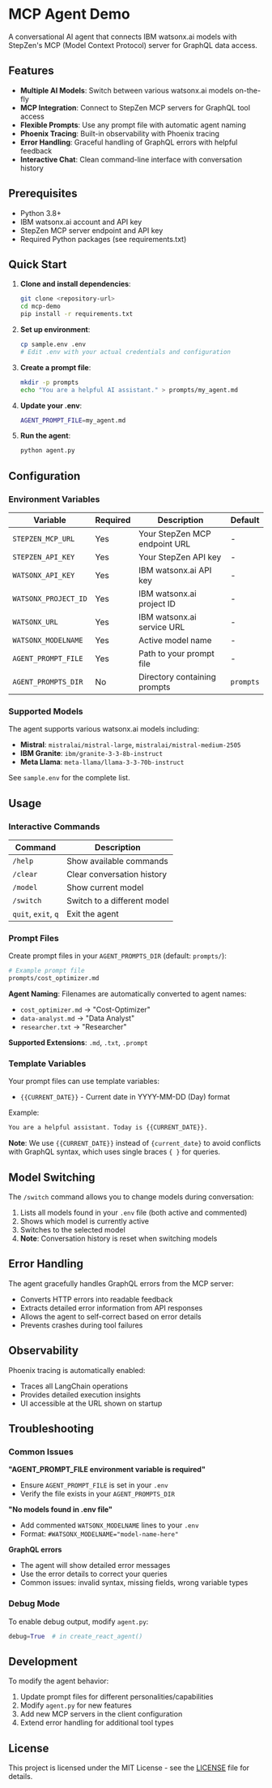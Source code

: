# MCP Agent Demo

A conversational AI agent that connects IBM watsonx.ai models with StepZen's MCP (Model Context Protocol) server for GraphQL data access.

## Features

- **Multiple AI Models**: Switch between various watsonx.ai models on-the-fly
- **MCP Integration**: Connect to StepZen MCP servers for GraphQL tool access
- **Flexible Prompts**: Use any prompt file with automatic agent naming
- **Phoenix Tracing**: Built-in observability with Phoenix tracing
- **Error Handling**: Graceful handling of GraphQL errors with helpful feedback
- **Interactive Chat**: Clean command-line interface with conversation history

## Prerequisites

- Python 3.8+
- IBM watsonx.ai account and API key
- StepZen MCP server endpoint and API key
- Required Python packages (see requirements.txt)

## Quick Start

1. **Clone and install dependencies**:
   ```bash
   git clone <repository-url>
   cd mcp-demo
   pip install -r requirements.txt
   ```

2. **Set up environment**:
   ```bash
   cp sample.env .env
   # Edit .env with your actual credentials and configuration
   ```

3. **Create a prompt file**:
   ```bash
   mkdir -p prompts
   echo "You are a helpful AI assistant." > prompts/my_agent.md
   ```

4. **Update your .env**:
   ```bash
   AGENT_PROMPT_FILE=my_agent.md
   ```

5. **Run the agent**:
   ```bash
   python agent.py
   ```

## Configuration

### Environment Variables

| Variable | Required | Description | Default |
|----------|----------|-------------|---------|
| `STEPZEN_MCP_URL` | Yes | Your StepZen MCP endpoint URL | - |
| `STEPZEN_API_KEY` | Yes | Your StepZen API key | - |
| `WATSONX_API_KEY` | Yes | IBM watsonx.ai API key | - |
| `WATSONX_PROJECT_ID` | Yes | IBM watsonx.ai project ID | - |
| `WATSONX_URL` | Yes | IBM watsonx.ai service URL | - |
| `WATSONX_MODELNAME` | Yes | Active model name | - |
| `AGENT_PROMPT_FILE` | Yes | Path to your prompt file | - |
| `AGENT_PROMPTS_DIR` | No | Directory containing prompts | `prompts` |

### Supported Models

The agent supports various watsonx.ai models including:
- **Mistral**: `mistralai/mistral-large`, `mistralai/mistral-medium-2505`
- **IBM Granite**: `ibm/granite-3-3-8b-instruct`
- **Meta Llama**: `meta-llama/llama-3-3-70b-instruct`

See `sample.env` for the complete list.

## Usage

### Interactive Commands

| Command | Description |
|---------|-------------|
| `/help` | Show available commands |
| `/clear` | Clear conversation history |
| `/model` | Show current model |
| `/switch` | Switch to a different model |
| `quit`, `exit`, `q` | Exit the agent |

### Prompt Files

Create prompt files in your `AGENT_PROMPTS_DIR` (default: `prompts/`):

```bash
# Example prompt file
prompts/cost_optimizer.md
```

**Agent Naming**: Filenames are automatically converted to agent names:
- `cost_optimizer.md` -> "Cost-Optimizer"
- `data-analyst.md` -> "Data Analyst"
- `researcher.txt` -> "Researcher"

**Supported Extensions**: `.md`, `.txt`, `.prompt`

### Template Variables

Your prompt files can use template variables:
- `{{CURRENT_DATE}}` - Current date in YYYY-MM-DD (Day) format

Example:
```markdown
You are a helpful assistant. Today is {{CURRENT_DATE}}.
```

**Note**: We use `{{CURRENT_DATE}}` instead of `{current_date}` to avoid conflicts with GraphQL syntax, which uses single braces `{ }` for queries.

## Model Switching

The `/switch` command allows you to change models during conversation:

1. Lists all models found in your `.env` file (both active and commented)
2. Shows which model is currently active
3. Switches to the selected model
4. **Note**: Conversation history is reset when switching models

## Error Handling

The agent gracefully handles GraphQL errors from the MCP server:
- Converts HTTP errors into readable feedback
- Extracts detailed error information from API responses
- Allows the agent to self-correct based on error details
- Prevents crashes during tool failures

## Observability

Phoenix tracing is automatically enabled:
- Traces all LangChain operations
- Provides detailed execution insights
- UI accessible at the URL shown on startup

## Troubleshooting

### Common Issues

**"AGENT_PROMPT_FILE environment variable is required"**
- Ensure `AGENT_PROMPT_FILE` is set in your `.env`
- Verify the file exists in your `AGENT_PROMPTS_DIR`

**"No models found in .env file"**
- Add commented `WATSONX_MODELNAME` lines to your `.env`
- Format: `#WATSONX_MODELNAME="model-name-here"`

**GraphQL errors**
- The agent will show detailed error messages
- Use the error details to correct your queries
- Common issues: invalid syntax, missing fields, wrong variable types

### Debug Mode

To enable debug output, modify `agent.py`:
```python
debug=True  # in create_react_agent()
```

## Development

To modify the agent behavior:
1. Update prompt files for different personalities/capabilities
2. Modify `agent.py` for new features
3. Add new MCP servers in the client configuration
4. Extend error handling for additional tool types

## License

This project is licensed under the MIT License - see the [LICENSE](LICENSE) file for details.